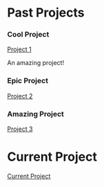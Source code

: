 # Past Projects

### Cool Project

[Project 1](https://www.youtube.com/watch?v=dQw4w9WgXcQ/ "Project 1")

An amazing project!

### Epic Project

[Project 2](https://www.youtube.com/watch?v=dQw4w9WgXcQ/ "Project 2")

### Amazing Project

[Project 3](https://www.youtube.com/watch?v=dQw4w9WgXcQ/ "Project 3")

# Current Project

[Current Project](https://www.youtube.com/watch?v=dQw4w9WgXcQ/ "Current Project")
